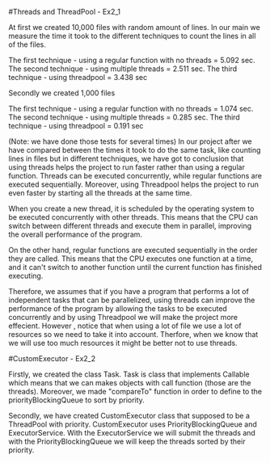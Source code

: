 #Threads and ThreadPool - Ex2_1


At first we created 10,000 files with random amount of lines. In our main we measure the time it took to the different techniques 
to count the lines in all of the files.

The first technique - using a regular function with no threads = 5.092 sec.
The second technique - using multiple threads = 2.511 sec.
The third technique - using threadpool =  3.438 sec

Secondly we created 1,000 files

The first technique - using a regular function with no threads = 1.074 sec.
The second technique - using multiple threads = 0.285 sec.
The third technique - using threadpool = 0.191 sec

(Note: we have done those tests for several times)
In our project after we have compared between the times it took to do the same task, like counting lines in files but in different techniques,
we have got to conclusion that using threads helps the project to run faster rather than using a regular function.
Threads can be executed concurrently, while regular functions are executed sequentially.
Moreover, using Threadpool helps the project to run even faster by starting all the threads at the same time.

When you create a new thread, it is scheduled by the operating system to be executed concurrently with other threads.
This means that the CPU can switch between different threads and execute them in parallel,
improving the overall performance of the program.

On the other hand, regular functions are executed sequentially in the order they are called.
This means that the CPU executes one function at a time, and it can't switch to another function until
the current function has finished executing.

Therefore, we assumes that if you have a program that performs a lot of independent tasks that can be parallelized,
using threads can improve the performance of the program by allowing the tasks to be executed concurrently and by using
Threadpool we will make the project more effecient.
However , notice that when using a lot of file we use a lot of resources so we need to take it into account.
Therfore, when we know that we will use too much resources it might be better not to use threads.

#CustomExecutor - Ex2_2

Firstly, we created the class Task.
Task is class that implements Callable which means that we can makes objects with call
function (those are the threads). Moreover, we made "compareTo" function in order to
define to the priorityBlockingQueue to sort by priority.

Secondly, we have created CustomExecutor class that supposed to be a ThreadPool with
priority. 
CustomExecutor uses PriorityBlockingQueue<Runnable> and ExecutorService.
With the ExecutorService we will submit the threads and with the 
PriorityBlockingQueue<Runnable> we will keep the threads sorted by their priority.
